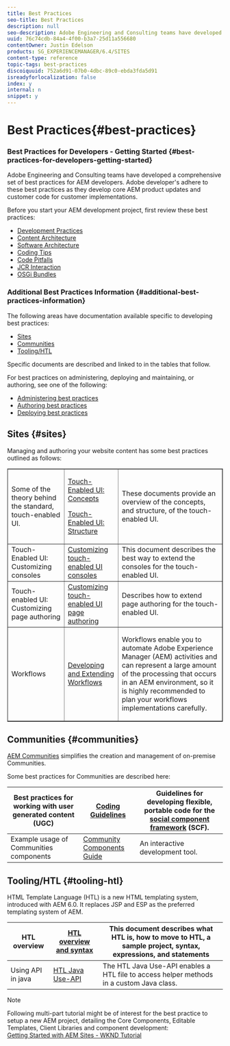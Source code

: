 ```yaml
---
title: Best Practices
seo-title: Best Practices
description: null
seo-description: Adobe Engineering and Consulting teams have developed a comprehensive set of best practices for AEM developers
uuid: 76c74cdb-84a4-4f00-b3a7-25d11a556680
contentOwner: Justin Edelson
products: SG_EXPERIENCEMANAGER/6.4/SITES
content-type: reference
topic-tags: best-practices
discoiquuid: 752a6d91-07b0-4dbc-89c0-ebda3fda5d91
isreadyforlocalization: false
index: y
internal: n
snippet: y
---
```


# Best Practices{#best-practices}

### Best Practices for Developers - Getting Started {#best-practices-for-developers-getting-started}

Adobe Engineering and Consulting teams have developed a comprehensive set of best practices for AEM developers. Adobe developer's adhere to these best practices as they develop core AEM product updates and customer code for customer implementations.

Before you start your AEM development project, first review these best practices:

* [Development Practices](../../developing/using/development-practices.md)
* [Content Architecture](../../developing/using/content-architecture.md)
* [Software Architecture](../../developing/using/software-architecture.md)
* [Coding Tips](../../developing/using/coding-tips.md)
* [Code Pitfalls](../../developing/using/code-pitfalls.md)
* [JCR Interaction](../../developing/using/jcr-integration.md)
* [OSGi Bundles](../../developing/using/osgi-bundles.md)

### Additional Best Practices Information {#additional-best-practices-information}

The following areas have documentation available specific to developing best practices:

* [Sites](#sites)
* [Communities](../../developing/using/best-practices.md#communities)
* [Tooling/HTL](../../developing/using/best-practices.md#main-pars-title-4)

Specific documents are described and linked to in the tables that follow.

For best practices on administering, deploying and maintaining, or authoring, see one of the following:

* [Administering best practices](../../administering/using/administer-best-practices.md)
* [Authoring best practices](../../authoring/using/best-practices.md)
* [Deploying best practices](../../deploying/using/best-practices.md)

## Sites {#sites}

Managing and authoring your website content has some best practices outlined as follows:

<table border="1" cellpadding="1" cellspacing="0" width="100%"> 
 <tbody>
  <tr>
   <td>Some of the theory behind the standard, touch-enabled UI.</td> 
   <td><p><a href="../../developing/using/touch-ui-concepts.md">Touch-Enabled UI: Concepts</a></p> <p><a href="../../developing/using/touch-ui-structure.md">Touch-Enabled UI: Structure</a></p> </td> 
   <td>These documents provide an overview of the concepts, and structure, of the touch-enabled UI.</td> 
  </tr>
  <tr>
   <td>Touch-Enabled UI: Customizing consoles </td> 
   <td><a href="../../developing/using/customizing-consoles-touch.md">Customizing touch-enabled UI consoles</a></td> 
   <td>This document describes the best way to extend the consoles for the touch-enabled UI.</td> 
  </tr>
  <tr>
   <td>Touch-enabled UI: Customizing page authoring</td> 
   <td><a href="../../developing/using/customizing-page-authoring-touch.md">Customizing touch-enabled UI page authoring</a></td> 
   <td>Describes how to extend page authoring for the touch-enabled UI.</td> 
  </tr>
  <tr>
   <td>Workflows</td> 
   <td><a href="../../developing/using/workflows-best-practices.md">Developing and Extending Workflows</a></td> 
   <td><p>Workflows enable you to automate Adobe Experience Manager (AEM) activities and can represent a large amount of the processing that occurs in an AEM environment, so it is highly recommended to plan your workflows implementations carefully.</p> </td> 
  </tr>
 </tbody>
</table>

## Communities {#communities}

[AEM Communities](/content/help/en/experience-manager/6-4/communities/using/overview) simplifies the creation and management of on-premise Communities.

Some best practices for Communities are described here:

| Best practices for working with user generated content (UGC) | [Coding Guidelines](/content/help/en/experience-manager/6-4/communities/using/code-guide) |Guidelines for developing flexible, portable code for the [social component framework](/content/help/en/experience-manager/6-4/communities/using/scf) (SCF). |
|---|---|---|
| Example usage of Communities components | [Community Components Guide](/content/help/en/experience-manager/6-4/communities/using/components-guide) |An interactive development tool. |

## Tooling/HTL {#tooling-htl}

HTML Template Language (HTL) is a new HTML templating system, introduced with AEM 6.0. It replaces JSP and ESP as the preferred templating system of AEM.

| HTL overview | [HTL overview and syntax](/content/help/en/experience-manager/htl/user-guide) |This document describes what HTL is, how to move to HTL, a sample project, syntax, expressions, and statements |
|---|---|---|
| Using API in java | [HTL Java Use-API](/content/help/en/experience-manager/htl/using/use-api) |The HTL Java Use-API enables a HTL file to access helper methods in a custom Java class.  |

>[!NOTE]
>
>Following multi-part tutorial might be of interest for the best practice to setup a new AEM project, detailing the Core Components, Editable Templates, Client Libraries and component development:  
>[Getting Started with AEM Sites - WKND Tutorial](/content/help/en/experience-manager/kt/sites/using/getting-started-wknd-tutorial-develop)

